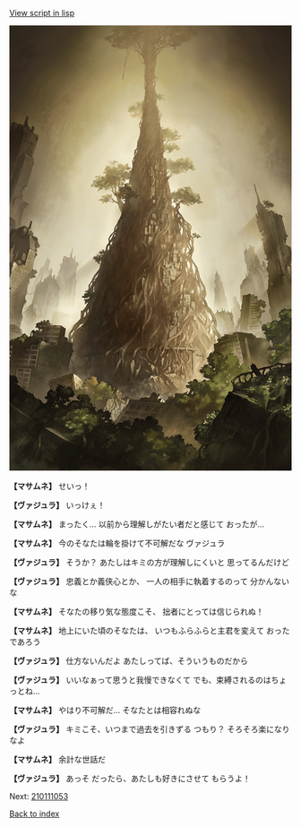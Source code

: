 [View script in lisp](../scripts/210111051.txt)

![in_underground_world.png](../images/backgrounds/in_underground_world.png)

**【マサムネ】**
せいっ！

**【ヴァジュラ】**
いっけぇ！

**【マサムネ】**
まったく…
以前から理解しがたい者だと感じて
おったが…

**【マサムネ】**
今のそなたは輪を掛けて不可解だな
ヴァジュラ

**【ヴァジュラ】**
そうか？
あたしはキミの方が理解しにくいと
思ってるんだけど

**【ヴァジュラ】**
忠義とか義侠心とか、
一人の相手に執着するのって
分かんないな

**【マサムネ】**
そなたの移り気な態度こそ、
拙者にとっては信じられぬ！

**【マサムネ】**
地上にいた頃のそなたは、
いつもふらふらと主君を変えて
おったであろう

**【ヴァジュラ】**
仕方ないんだよ
あたしってば、そういうものだから

**【ヴァジュラ】**
いいなぁって思うと我慢できなくて
でも、束縛されるのはちょっとね…

**【マサムネ】**
やはり不可解だ…
そなたとは相容れぬな

**【ヴァジュラ】**
キミこそ、いつまで過去を引きずる
つもり？
そろそろ楽になりなよ

**【マサムネ】**
余計な世話だ

**【ヴァジュラ】**
あっそ
だったら、あたしも好きにさせて
もらうよ！

Next: [210111053](210111053.md)

[Back to index](index.md)
